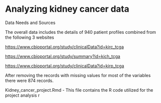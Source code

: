 # Analyzing kidney cancer data

Data Needs and Sources

The overall data includes the details of 940 patient profiles combined from the following 3 websites

https://www.cbioportal.org/study/clinicalData?id=kirc_tcga

https://www.cbioportal.org/study/summary?id=kich_tcga

https://www.cbioportal.org/study/clinicalData?id=kirp_tcga

After removing the records with missing values for most of the variables there were 874 records.

Kidney_cancer_project.Rmd - This file contains the R code utilized for the project analysis
r